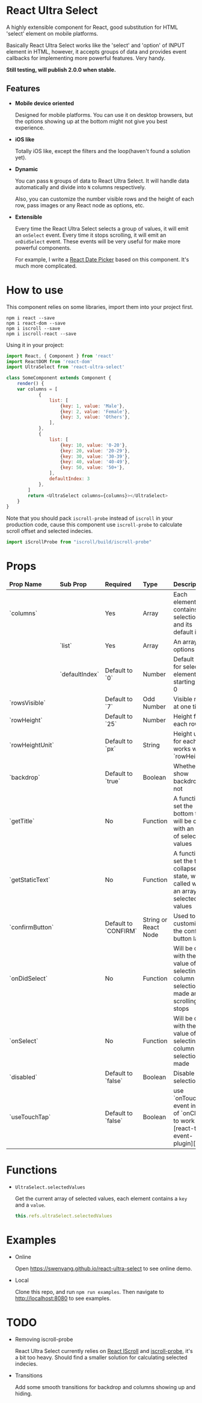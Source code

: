 # React Ultra Select
A highly extensible component for React, good substitution for HTML 'select' element on mobile platforms.

Basically React Ultra Select works like the 'select' and 'option' of INPUT element in HTML, however, it accepts groups of data and provides event callbacks for implementing more powerful features. Very handy.

**Still testing, will publish 2.0.0 when stable.**

## Features
- **Mobile device oriented**

	Designed for mobile platforms. You can use it on desktop browsers, but the options showing up at the bottom might not give you best experience.

- **iOS like**

	Totally iOS like, except the filters and the loop(haven't found a solution yet).

- **Dynamic**

	You can pass `N` groups of data to React Ultra Select. It will handle data automatically and divide into `N` columns respectively.

	Also, you can customize the number visible rows and the height of each row, pass images or any React node as options, etc.

- **Extensible**

	Every time the React Ultra Select selects a group of values, it will emit an `onSelect` event. Every time it stops scrolling, it will emit an `onDidSelect` event. These events will be very useful for make more powerful components.

	For example, I write a [React Date Picker][2] based on this component. It's much more complicated.

# How to use

This component relies on some libraries, import them into your project first.

```
npm i react --save
npm i react-dom --save
npm i iscroll --save
npm i iscroll-react --save
```

Using it in your project:
```js
import React, { Component } from 'react'
import ReactDOM from 'react-dom'
import UltraSelect from 'react-ultra-select'

class SomeComponent extends Component {
	render() {
	var columns = [
            {
                list: [
                    {key: 1, value: 'Male'},
                    {key: 2, value: 'Female'},
                    {key: 3, value: 'Others'},
                ],
            },
            {
                list: [
                    {key: 10, value: '0-20'},
                    {key: 20, value: '20-29'},
                    {key: 30, value: '30-39'},
                    {key: 40, value: '40-49'},
                    {key: 50, value: '50+'},
                ],
                defaultIndex: 3
            },
        ]
		return <UltraSelect columns={columns}></UltraSelect>
	}
}
```

Note that you should pack `iscroll-probe` instead of `iscroll` in your production code, cause this component use `iscroll-probe` to calculate scroll offset and selected indecies.
```js
import iScrollProbe from "iscroll/build/iscroll-probe"
```

# Props

 <table>
    <thead>
        <tr>
            <td><b>Prop Name</b></td>
            <td><b>Sub Prop</b></td>
            <td><b>Required</b></td>
            <td><b>Type</b></td>
            <td><b>Description</b></td>
            <td><b>Example Value</b></td>
        </tr>
    </thead>
    <tbody>
        <tr>
            <td>`columns`</td>
            <td></td>
            <td>Yes</td>
            <td>Array</td>
            <td>Each element contains one selection list and its default index</td>
            <td>```[{
                    list: [{key: 1, value: 1}],
                    defaultIndex: 0,
                }]```</td>
        </tr>
        <tr>
            <td></td>
            <td>`list`</td>
            <td>Yes</td>
            <td>Array</td>
            <td>An array of options</td>
            <td>`[{key: 1, value: 1}]`</td>
        </tr>
        <tr>
            <td></td>
            <td>`defaultIndex`</td>
            <td>Default to `0`</td>
            <td>Number</td>
            <td>Default index for selected element, starting from 0</td>
            <td>`0`</td>
        </tr>
        <tr>
            <td>`rowsVisible`</td>
            <td></td>
            <td>Default to `7`</td>
            <td>Odd Number</td>
            <td>Visible rows at one time</td>
            <td>`3`, `5`, `7`, `9` etc.</td>
        </tr>
        <tr>
            <td>`rowHeight`</td>
            <td></td>
            <td>Default to `25`</td>
            <td>Number</td>
            <td>Height for each row</td>
            <td>`2`</td>
        </tr>
        <tr>
            <td>`rowHeightUnit`</td>
            <td></td>
            <td>Default to `px`</td>
            <td>String</td>
            <td>Height unit for each row, works with `rowHeight`</td>
            <td>`px`, `em`, `rem` etc.</td>
        </tr>
        <tr>
            <td>`backdrop`</td>
            <td></td>
            <td>Default to `true`</td>
            <td>Boolean</td>
            <td>Whether to show backdrop or not</td>
            <td>`false`</td>
        </tr>
        <tr>
            <td>`getTitle`</td>
            <td></td>
            <td>No</td>
            <td>Function</td>
            <td>A function to set the bottom title, will be called with an array of selected values</td>
            <td>`(selectedValues) => <div>Please select</div>`</td>
        </tr>
        <tr>
            <td>`getStaticText`</td>
            <td></td>
            <td>No</td>
            <td>Function</td>
            <td>A function to set the text in collapse state, will be called with an array of selected values</td>
            <td>`(selectedValues) => <div>Please select</div>`</td>
        </tr>
        <tr>
            <td>`confirmButton`</td>
            <td></td>
            <td>Default to `CONFIRM`</td>
            <td>String or React Node</td>
            <td>Used to customize the confirm button label</td>
            <td>`OK`</td>
        </tr>
        <tr>
            <td>`onDidSelect`</td>
            <td></td>
            <td>No</td>
            <td>Function</td>
            <td>Will be called with the value of the selecting column when selection is made and scrolling stops</td>
            <td>`(selectedValue) => console.log(selectValue)`</td>
        </tr>
        <tr>
            <td>`onSelect`</td>
            <td></td>
            <td>No</td>
            <td>Function</td>
            <td>Will be called with the value of the selecting column when selection is made</td>
            <td>`(selectedValue) => console.log(selectValue)`</td>
        </tr>
        <tr>
            <td>`disabled`</td>
            <td></td>
            <td>Default to `false`</td>
            <td>Boolean</td>
            <td>Disable selection</td>
            <td>`true`</td>
        </tr>
        <tr>
            <td>`useTouchTap`</td>
            <td></td>
            <td>Default to `false`</td>
            <td>Boolean</td>
            <td>use `onTouchTap` event instead of `onClick` to work with [react-tap-event-plugin][4]</td>
            <td>`true`</td>
        </tr>
    </tbody>
</table>

# Functions

- `UltraSelect.selectedValues`

    Get the current array of selected values, each element contains a `key` and a `value`.

    ```js
    this.refs.ultraSelect.selectedValues
    ```

# Examples
- Online

	Open <https://swenyang.github.io/react-ultra-select> to see online demo.

- Local

	Clone this repo, and run `npm run examples`. Then navigate to <http://localhost:8080> to see examples.

# TODO
- Removing iscroll-probe

	React Ultra Select currently relies on [React IScroll][1] and [iscroll-probe][3], it's a bit too heavy. Should find a smaller solution for calculating selected indecies.

- Transitions

	Add some smooth transitions for backdrop and columns showing up and hiding.

[1]: https://github.com/swenyang/react-iscroll
[2]: https://github.com/swenyang/react-date-picker
[3]: http://iscrolljs.com/
[4]: https://github.com/zilverline/react-tap-event-plugin